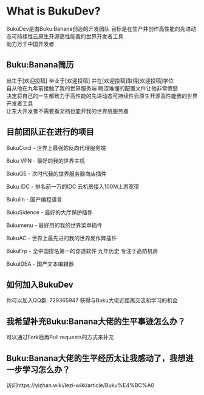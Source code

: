 # What is BukuDev?
BukuDev是由Buku:Banana创造的开发团队
目标是在生产并创作高性能的先进动态可持续性云原生开源高性能我的世界开发者工具  
助力万千中国开发者

## Buku:Banana简历
出生于[欢迎投稿] 毕业于[欢迎投稿] 并在[欢迎投稿]取得[欢迎投稿]学位  
自从他在九年前接触了我的世界服务端 晦涩难懂的配置文件让他非常愤怒  
决定将自己的一生都致力于高性能的先进动态可持续性云原生开源高性能我的世界开发者工具  
让东大开发者不需要看文档也能开我的世界纸服务器

## 目前团队正在进行的项目
BukuCord - 世界上最强的反向代理服务端  

Buku VPN - 最好的我的世界主机  

BukuQS - 次时代我的世界服务器商店插件  

Buku IDC - 排名前一万的IDC 云机房接入100M上游宽带  

Bukulin - 国产编程语言  

BukuSidence - 最好的大厅保护插件  

Bukumenu - 最好用的我的世界菜单插件  

BukuAC - 世界上最先进的我的世界反作弊插件  

BukuFrp - 全中国排名第一的穿透软件 九年历史 专注于高防机房  

BukuIDEA - 国产文本编辑器

## 如何加入BukuDev
你可以加入QQ群: 729365947 获得与Buku大佬近距离交流和学习的机会

## 我希望补充Buku:Banana大佬的生平事迹怎么办？
可以通过Fork后再Pull requests的方式来补充

## Buku:Banana大佬的生平经历太让我感动了，我想进一步学习怎么办？
访问https://yizhan.wiki/lezi-wiki/article/Buku%E4%BC%A0
